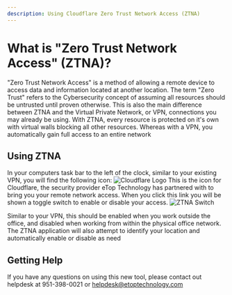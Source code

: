 ```yaml
---
description: Using Cloudflare Zero Trust Network Access (ZTNA)
---
```


# What is "Zero Trust Network Access" (ZTNA)?

"Zero Trust Network Access" is a method of allowing a remote device to access data and information located at another location. The term "Zero Trust" refers to the Cybersecurity concept of assuming all resources should be untrusted until proven otherwise. This is also the main difference between ZTNA and the Virtual Private Network, or VPN, connections you may already be using. With ZTNA, every resource is protected on it's own with virtual walls blocking all other resources. Whereas with a VPN, you automatically gain full access to an entire network

## Using ZTNA

In your computers task bar to the left of the clock, similar to your existing VPN, you will find the following icon:
![Cloudflare Logo](https://cdn.changelog.com/uploads/icons/news_sources/nG/icon_small.png)
This is the icon for Cloudflare, the security provider eTop Technology has partnered with to bring you your remote network access. When you click this link you will be shown a toggle switch to enable or disable your access.
![ZTNA Switch](https://etopassetstore.blob.core.windows.net/publicassets/DocPics/tzclFBAKs2.png)

Similar to your VPN, this should be enabled when you work outside the office, and disabled when working from within the physical office network. The ZTNA application will also attempt to identify your location and automatically enable or disable as need

## Getting Help

If you have any questions on using this new tool, please contact out helpdesk at 951-398-0021 or [helpdesk@etoptechnology.com](mailto:helpdesk@etoptechnology.com)